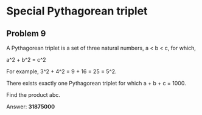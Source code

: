 # Special Pythagorean triplet

## Problem 9

A Pythagorean triplet is a set of three natural numbers, a < b < c, for which,

a^2 + b^2 = c^2

For example, 3^2 + 4^2 = 9 + 16 = 25 = 5^2.

There exists exactly one Pythagorean triplet for which a + b + c = 1000.

Find the product abc.

Answer: **31875000**
